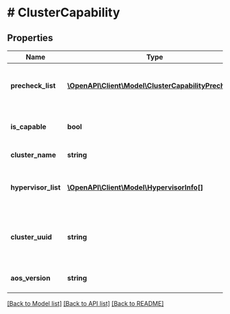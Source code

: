 # # ClusterCapability

## Properties

Name | Type | Description | Notes
------------ | ------------- | ------------- | -------------
**precheck_list** | [**\OpenAPI\Client\Model\ClusterCapabilityPrecheck[]**](ClusterCapabilityPrecheck.md) | list of any additional precheck for cluster capability | [optional]
**is_capable** | **bool** | If this cluster is capable for a feature. | [optional]
**cluster_name** | **string** | Name of the cluster. | [optional]
**hypervisor_list** | [**\OpenAPI\Client\Model\HypervisorInfo[]**](HypervisorInfo.md) | Type and version of hypervisors on the cluster. | [optional]
**cluster_uuid** | **string** | Cluster UUID of a cluster managed by Prism Central. | [optional]
**aos_version** | **string** | AOS version of the cluster. | [optional]

[[Back to Model list]](../../README.md#models) [[Back to API list]](../../README.md#endpoints) [[Back to README]](../../README.md)
